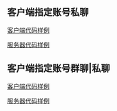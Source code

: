 ## 客户端指定账号私聊

[客户端代码样例](https://github.com/fjnucym/LinuxSystemCallDemo/blob/master/project/client.cpp)

[服务器代码样例](https://github.com/fjnucym/LinuxSystemCallDemo/blob/master/project/server.cpp)

## 客户端指定账号群聊|私聊

[客户端代码样例](https://github.com/fjnucym/LinuxSystemCallDemo/blob/master/project/client_group.cpp)

[服务器代码样例](https://github.com/fjnucym/LinuxSystemCallDemo/blob/master/project/server_group.cpp)